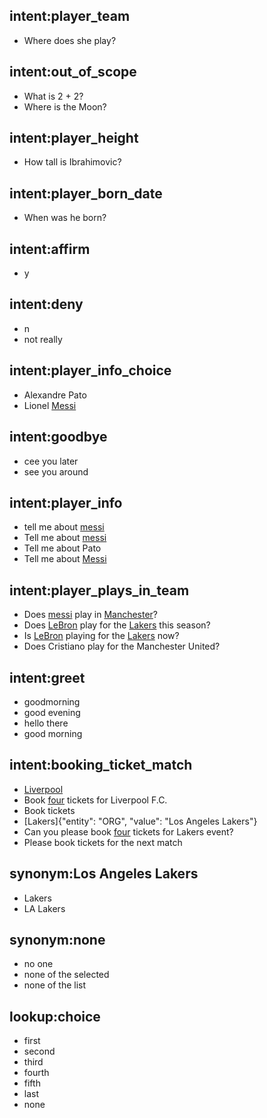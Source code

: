 ## intent:player_team
- Where does she play?

## intent:out_of_scope
- What is 2 + 2?
- Where is the Moon?

## intent:player_height
- How tall is Ibrahimovic?

## intent:player_born_date
- When was he born?

## intent:affirm
- y

## intent:deny
- n
- not really

## intent:player_info_choice
- Alexandre Pato
- Lionel [Messi](PERSON)

## intent:goodbye
- cee you later
- see you around

## intent:player_info
- tell me about [messi](PERSON)
- Tell me about [messi](PERSON)
- Tell me about Pato
- Tell me about [Messi](PERSON)

## intent:player_plays_in_team
- Does [messi](PERSON) play in [Manchester](ORG)?
- Does [LeBron](PERSON) play for the [Lakers](ORG) this season?
- Is [LeBron](PERSON) playing for the [Lakers](ORG) now?
- Does Cristiano play for the Manchester United?

## intent:greet
- goodmorning
- good evening
- hello there
- good morning

## intent:booking_ticket_match
- [Liverpool](ORG)
- Book [four](QUANTITY) tickets for Liverpool F.C.
- Book tickets
- [Lakers]{"entity": "ORG", "value": "Los Angeles Lakers"}
- Can you please book [four](QUANTITY) tickets for Lakers event?
- Please book tickets for the next match

## synonym:Los Angeles Lakers
- Lakers
- LA Lakers

## synonym:none
- no one
- none of the selected
- none of the list

## lookup:choice
- first
- second
- third
- fourth
- fifth
- last
- none
